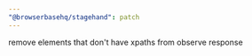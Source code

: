 ```yaml
---
"@browserbasehq/stagehand": patch
---
```


remove elements that don't have xpaths from observe response
